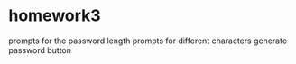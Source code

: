 # homework3
prompts for the password length
prompts for different characters
generate password button